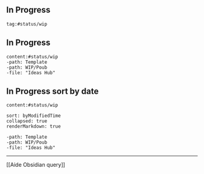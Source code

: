 ## In Progress
````query
tag:#status/wip

````
## In Progress
````query
content:#status/wip
-path: Template
-path: WIP/Poub
-file: "Ideas Hub"
````


## In Progress sort by date 
````query
content:#status/wip

sort: byModifiedTime
collapsed: true
renderMarkdown: true 

-path: Template
-path: WIP/Poub
-file: "Ideas Hub"
````


---
[[Aide Obsidian query]]